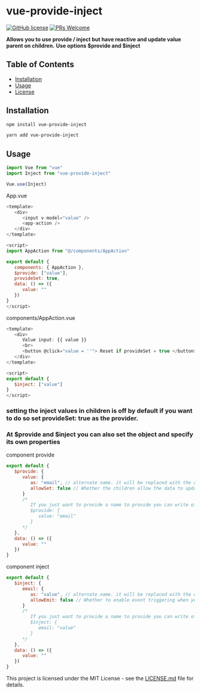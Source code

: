 # vue-provide-inject
[![GitHub license](https://img.shields.io/badge/license-MIT-blue.svg)](https://github.com/nguyenthanh1995/vue-provide-inject/blob/master/LICENSE)  [![PRs Welcome](https://img.shields.io/badge/PRs-welcome-brightgreen.svg)](#)

**Allows you to use provide / inject but have reactive and update value parent on children.**
**Use options $provide and $inject**

## Table of Contents
- [Installation](#installation)
- [Usage](#usage)
- [License](#license)

## Installation

``` bash
npm install vue-provide-inject
```

``` bash
yarn add vue-provide-inject
```

## Usage

``` JavaScript
import Vue from "vue"
import Inject from "vue-provide-inject"

Vue.use(Inject)

```

App.vue
``` vue.js
<template>
   <div>
      <input v-model="value" />
      <app-action />
   </div>
</template>

<script>
import AppAction from "@/components/AppAction"

export default {
   components: { AppAction },
   $provide: ["value"],
   provideSet: true,
   data: () => ({
      value: ""
   })
}
</script>
```

components/AppAction.vue
``` vue.js
<template>
   <div>
      Value input: {{ value }}
      <br>
      <button @click="value = ''"> Reset if provideSet = true </button>
   </div>
</template>

<script>
export default {
   $inject: ["value"]
}
</script>
```
### setting the inject values ​​in children is off by default if you want to do so set provideSet: true as the provider.
### At \$provide and $inject you can also set the object and specify its own properties

component provide
``` vue.js
export default {
   $provide: {
      value: {
         as: "email", // alternate name. it will be replaced with the original specified name
         allowSet: false // Whether the children allow the data to update. It will override the provideSet value
      }
      /*
         If you just want to provide a name to provide you can write off
         $provide: {
            value: "email"
         }
      */
   },
   data: () => ({
      value: ""
   })
}
```

component inject
``` vue.js
export default {
   $inject: {
      email: {
         as: "value", // alternate name. it will be replaced with the original specified name get value by this.<alias name>
         allowEmit: false // Whether to enable event triggering when you update data. Note if the provide component set allowSet: true this option will always be on
      }
      /*
         If you just want to provide a name to provide you can write off
         $inject: {
            email: "value"
         }
      */
   },
   data: () => ({
      value: ""
   })
}
```



This project is licensed under the MIT License - see the [LICENSE.md](LICENSE.md) file for details.